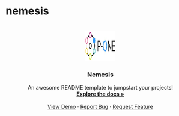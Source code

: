 # nemesis

<!-- PROJECT LOGO -->
<br />
<div align="center">
  <a href="https://github.com/ArturoLlorente/nemesis">
    <img src="images/P-ONE_logo.jpg" alt="Logo" width="80" height="80">
  </a>

  <h3 align="center">Nemesis</h3>

  <p align="center">
    An awesome README template to jumpstart your projects!
    <br />
    <a href="https://github.com/ArturoLlorente/nemesis"><strong>Explore the docs »</strong></a>
    <br />
    <br />
    <a href="https://github.com/ArturoLlorente/nemesis">View Demo</a>
    ·
    <a href="https://github.com/ArturoLlorente/nemesis">Report Bug</a>
    ·
    <a href="https://github.com/ArturoLlorente/nemesis">Request Feature</a>
  </p>
</div>